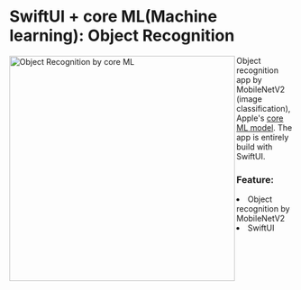 
<h1>SwiftUI + core ML(Machine learning): Object Recognition</h1>
<img align="left" src="https://github.com/StudioKaori/iOSNewObjectRecognition/raw/main/readmeAssets/hero.gif" width="400px" height="auto" alt="Object Recognition by core ML" />

Object recognition app by MobileNetV2 (image classification), Apple's <a href="https://developer.apple.com/machine-learning/models/">core ML model</a>.
The app is entirely build with SwiftUI.
<h3>Feature:</h3>
<dl>
<li>Object recognition by MobileNetV2</li>
<li>SwiftUI</li>
</dl>


